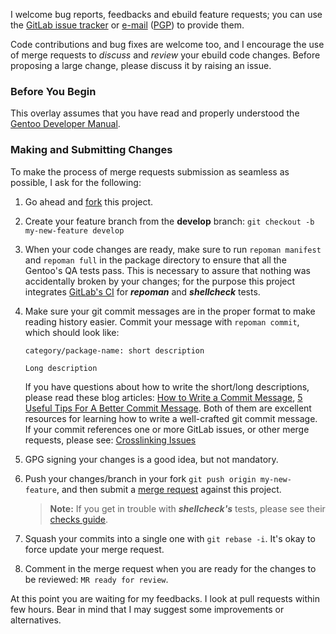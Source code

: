 I welcome bug reports, feedbacks and ebuild feature requests; you can use the
[GitLab issue tracker](https://gitlab.com/chaoslab/chaoslab-overlay/issues) or
[e-mail](overlay.xml#L9) ([PGP](README.md#signature)) to provide them.

Code contributions and bug fixes are welcome too, and I encourage the use of
merge requests to _discuss_ and _review_ your ebuild code changes. Before
proposing a large change, please discuss it by raising an issue.

### Before You Begin

This overlay assumes that you have read and properly understood the
[Gentoo Developer Manual](https://devmanual.gentoo.org).

### Making and Submitting Changes

To make the process of merge requests submission as seamless as possible, I ask
for the following:

1. Go ahead and [fork](https://docs.gitlab.com/ee/gitlab-basics/fork-project.html)
   this project.
2. Create your feature branch from the **develop** branch:
   `git checkout -b my-new-feature develop`
3. When your code changes are ready, make sure to run `repoman manifest` and
   `repoman full` in the package directory to ensure that all the Gentoo's QA
   tests pass. This is necessary to assure that nothing was accidentally broken
   by your changes; for the purpose this project integrates
   [GitLab's CI](.gitlab-ci.yml) for _**repoman**_ and _**shellcheck**_ tests.
4. Make sure your git commit messages are in the proper format to make reading
   history easier. Commit your message with `repoman commit`, which should look
   like:

   ```
   category/package-name: short description

   Long description
   ```

   If you have questions about how to write the short/long descriptions,
   please read these blog articles:
   [How to Write a Commit Message](https://chris.beams.io/posts/git-commit/),
   [5 Useful Tips For A Better Commit Message](https://robots.thoughtbot.com/5-useful-tips-for-a-better-commit-message).
   Both of them are excellent resources for learning how to write a well-crafted
   git commit message. If your commit references one or more GitLab issues, or
   other merge requests, please see:
   [Crosslinking Issues](https://docs.gitlab.com/ee/user/project/issues/crosslinking_issues.html)
5. GPG signing your changes is a good idea, but not mandatory.
6. Push your changes/branch in your fork `git push origin my-new-feature`, and
   then submit a [merge request](https://docs.gitlab.com/ee/gitlab-basics/add-merge-request.html)
   against this project.

   > **Note:**  If you get in trouble with _**shellcheck's**_ tests, please see
   their [checks guide](https://github.com/koalaman/shellcheck/wiki/Checks).

7. Squash your commits into a single one with `git rebase -i`. It's okay to
   force update your merge request.
8. Comment in the merge request when you are ready for the changes to be
   reviewed: `MR ready for review`.

At this point you are waiting for my feedbacks. I look at pull requests within
few hours. Bear in mind that I may suggest some improvements or alternatives.
